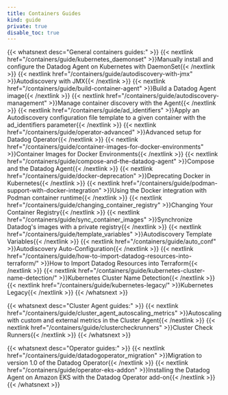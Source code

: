 ```yaml
---
title: Containers Guides
kind: guide
private: true
disable_toc: true
---
```


{{< whatsnext desc="General containers guides:" >}}
    {{< nextlink href="/containers/guide/kubernetes_daemonset" >}}Manually install and configure the Datadog Agent on Kubernetes with DaemonSet{{< /nextlink >}}
    {{< nextlink href="/containers/guide/autodiscovery-with-jmx" >}}Autodiscovery with JMX{{< /nextlink >}}
    {{< nextlink href="/containers/guide/build-container-agent" >}}Build a Datadog Agent image{{< /nextlink >}}
    {{< nextlink href="/containers/guide/autodiscovery-management" >}}Manage container discovery with the Agent{{< /nextlink >}}
    {{< nextlink href="/containers/guide/ad_identifiers" >}}Apply an Autodiscovery configuration file template to a given container with the ad_identifiers parameter{{< /nextlink >}}
    {{< nextlink href="/containers/guide/operator-advanced" >}}Advanced setup for Datadog Operator{{< /nextlink >}}
    {{< nextlink href="/containers/guide/container-images-for-docker-environments" >}}Container Images for Docker Environments{{< /nextlink >}}
    {{< nextlink href="/containers/guide/compose-and-the-datadog-agent" >}}Compose and the Datadog Agent{{< /nextlink >}}
    {{< nextlink href="/containers/guide/docker-deprecation" >}}Deprecating Docker in Kubernetes{{< /nextlink >}}
    {{< nextlink href="/containers/guide/podman-support-with-docker-integration" >}}Using the Docker integration with Podman container runtime{{< /nextlink >}}
    {{< nextlink href="/containers/guide/changing_container_registry" >}}Changing Your Container Registry{{< /nextlink >}}
    {{< nextlink href="/containers/guide/sync_container_images" >}}Synchronize Datadog's images with a private registry{{< /nextlink >}}
    {{< nextlink href="/containers/guide/template_variables" >}}Autodiscovery Template Variables{{< /nextlink >}}
    {{< nextlink href="/containers/guide/auto_conf" >}}Autodiscovery Auto-Configuration{{< /nextlink >}}
    {{< nextlink href="/containers/guide/how-to-import-datadog-resources-into-terraform/" >}}How to Import Datadog Resources into Terraform{{< /nextlink >}}
    {{< nextlink href="/containers/guide/kubernetes-cluster-name-detection/" >}}Kubernetes Cluster Name Detection{{< /nextlink >}}
    {{< nextlink href="/containers/guide/kubernetes-legacy/" >}}Kubernetes Legacy{{< /nextlink >}}
{{< /whatsnext >}}

{{< whatsnext desc="Cluster Agent guides:" >}}
    {{< nextlink href="/containers/guide/cluster_agent_autoscaling_metrics" >}}Autoscaling with custom and external metrics in the Cluster Agent{{< /nextlink >}}
    {{< nextlink href="/containers/guide/clustercheckrunners" >}}Cluster Check Runners{{< /nextlink >}}
{{< /whatsnext >}}

{{< whatsnext desc="Operator guides:" >}}
    {{< nextlink href="/containers/guide/datadogoperator_migration" >}}Migration to version 1.0 of the Datadog Operator{{< /nextlink >}}
    {{< nextlink href="/containers/guide/operator-eks-addon" >}}Installing the Datadog Agent on Amazon EKS with the Datadog Operator add-on{{< /nextlink >}}
{{< /whatsnext >}}
